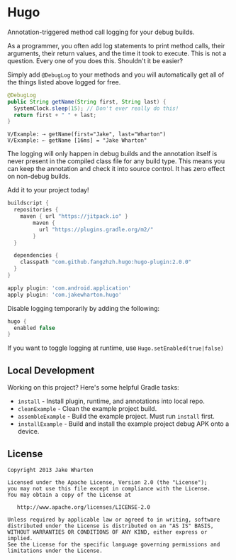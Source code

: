 Hugo
====

Annotation-triggered method call logging for your debug builds.

As a programmer, you often add log statements to print method calls, their arguments, their return
values, and the time it took to execute. This is not a question. Every one of you does this.
Shouldn't it be easier?

Simply add `@DebugLog` to your methods and you will automatically get all of the things listed above
logged for free.

```java
@DebugLog
public String getName(String first, String last) {
  SystemClock.sleep(15); // Don't ever really do this!
  return first + " " + last;
}
```
```
V/Example: ⇢ getName(first="Jake", last="Wharton")
V/Example: ⇠ getName [16ms] = "Jake Wharton"
```

The logging will only happen in debug builds and the annotation itself is never present in the
compiled class file for any build type. This means you can keep the annotation and check it into
source control. It has zero effect on non-debug builds.

Add it to your project today!

```groovy
buildscript {
  repositories {
    maven { url "https://jitpack.io" }
        maven {
          url "https://plugins.gradle.org/m2/"
        }
  }

  dependencies {
    classpath "com.github.fangzhzh.hugo:hugo-plugin:2.0.0"
  }
}

apply plugin: 'com.android.application'
apply plugin: 'com.jakewharton.hugo'
```

Disable logging temporarily by adding the following:

```groovy
hugo {
  enabled false
}
```

If you want to toggle logging at runtime, use `Hugo.setEnabled(true|false)`


Local Development
-----------------

Working on this project? Here's some helpful Gradle tasks:

 * `install` - Install plugin, runtime, and annotations into local repo.
 * `cleanExample` - Clean the example project build.
 * `assembleExample` - Build the example project. Must run `install` first.
 * `installExample` - Build and install the example project debug APK onto a device.


License
--------

    Copyright 2013 Jake Wharton

    Licensed under the Apache License, Version 2.0 (the "License");
    you may not use this file except in compliance with the License.
    You may obtain a copy of the License at

       http://www.apache.org/licenses/LICENSE-2.0

    Unless required by applicable law or agreed to in writing, software
    distributed under the License is distributed on an "AS IS" BASIS,
    WITHOUT WARRANTIES OR CONDITIONS OF ANY KIND, either express or implied.
    See the License for the specific language governing permissions and
    limitations under the License.
